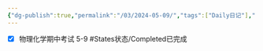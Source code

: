 ```yaml
---
{"dg-publish":true,"permalink":"/03/2024-05-09/","tags":["Daily日记"],"noteIcon":"","created":"2025-01-31T00:35","updated":"2025-07-01T13:38"}
---
```


- [x] 物理化学期中考试 5-9 #States状态/Completed已完成 